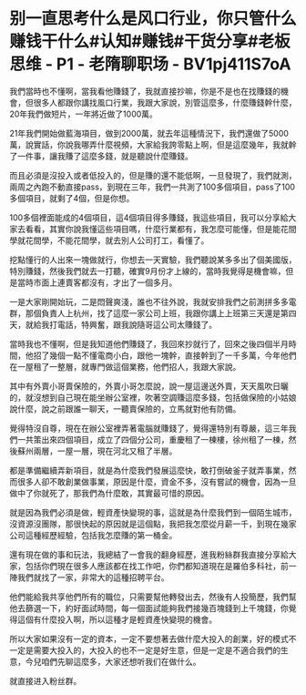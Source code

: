 # 别一直思考什么是风口行业，你只管什么赚钱干什么#认知#赚钱#干货分享#老板思维 - P1 - 老隋聊职场 - BV1pj411S7oA

我們當時也不懂啊，當我看他賺錢了，我就直接抄嘛，你是不是也在找賺錢的機會，但很多人都跟你講找風口行業，我跟大家說，別管這麼多，什麼賺錢幹什麼，20年我們做短片，一年將近做了1000萬。

21年我們開始做藍海項目，做到2000萬，就去年這種情況下，我們還做了5000萬，說實話，你說我哪弄什麼視頻，大家給我誇零點上啊，但是這麼幾年，我就幹了一件事，讓我賺了這麼多錢，就是聽說什麼賺錢。

而且必須是沒投入或者低投入的，但是賺的還不能低啊，一旦發現了，我們就測，兩周之內跑不動直接pass，到現在三年，我們一共測了100多個項目，pass了100多個項目，就剩了4個，但是你想。

100多個裡面能成的4個項目，這4個項目得多賺錢，我這些項目，我可以分享給大家去看看，其實你說我懂這些項目嗎，什麼行業都有，我怎麼可能懂，但是能花間學就花間學，不能花間學，就去別人公司打工，看懂了。

挖點懂行的人出來一塊做就行，你想去一天實驗，我們聽說某多多出了個美國版，特別賺錢，然後我們就去一打聽，確實9月份才上線的，當時我覺得是機會嘛，但是當時市面上連賣客都沒有，才出了一個多月。

一是大家剛開始玩，二是悶聲爽淺，誰也不往外說，我就安排我們之前測拼多多電群，那個負責人上杭州，找了這麼一家公司上班，我跟你講上上班第三天還是第四天，就給我打電話，特興奮，跟我說隨哥這公司太賺錢了。

當時我也不懂啊，但是我知道他們賺錢了，我回來抄就行了，回來之後四個半月時間，他招了幾個一點不懂電商小白，跟他一塊幹，直接幹到了一千多萬，今年他們在一屋租了一整層，就專門做這個業務，他們招人，我跟大家說。

其中有外賣小哥賣保險的，外賣小哥怎麼說，說一屋這邊送外賣，天天風吹日曬的，就沒想到自己現在能坐辦公室裡，吹著空調賺這麼多錢，包括做保險的小姑娘說什麼，說之前跟誰一聊天，一聽賣保險的，立馬就對他有防備。

覺得特沒自尊，現在在辦公室裡弄著電腦就賺錢了，覺得還特別有尊嚴，這三年我們一共策出來四個項目，成立了四個分公司，重慶租了一棟樓，徐州租了一棟，然後蘇州兩層，一屋一層，現在河北又租了半層。

都是準備繼續弄新項目，就是為什麼我們發展這麼快，敢打倒破釜子就弄事業，然而很多人卻不敢創業做事業，原因是什麼，資金不多，沒有嘗試的機會，因為一旦做中了你就死了，那我們為什麼敢，其實最可惜的原因。

就是因為我們必須是做，輕資產快變現的事，這就是為什麼我們到一個陌生城市，沒資源沒團隊，那很快起的原因就是這個點，我把我怎麼從月薪一千，到現在幾家公司這種經歷經驗，包括我怎麼賺的第一桶金。

還有現在做的事和玩法，我總結了一會我的翻身經歷，進我粉絲群我直接分享給大家，包括你們現在很多人應該都在找工作吧，你們都知道現在是羅伯多科社，前一陣我們就找了一家，非常大的這種招聘平台。

他們能給我共享他們所有的職位，只需要幫他轉發出去，然後有人投簡歷，我們幫他去篩選一下，約好面試時間，每一個面試能夠我們接幾百塊錢到上千塊錢，你覺得這個有什麼投入啊，所以這種才是輕資產快變現的機會。

所以大家如果沒有一定的資本，一定不要想著去做什麼大投入的創業，好的模式不一定是需要大投入的，大投入的也不一定是好生意，但是一定是不適合我們的生意，今兒咱們先聊這麼多，大家还想听我们在做什么。

就直接进入粉丝群。